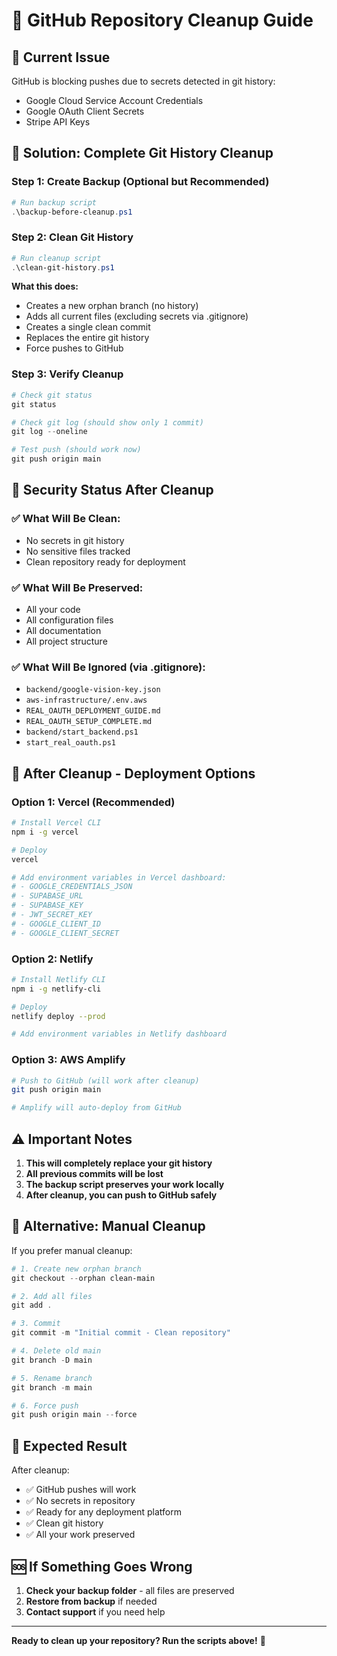 # 🧹 GitHub Repository Cleanup Guide

## 🚨 Current Issue
GitHub is blocking pushes due to secrets detected in git history:
- Google Cloud Service Account Credentials
- Google OAuth Client Secrets  
- Stripe API Keys

## 🎯 Solution: Complete Git History Cleanup

### Step 1: Create Backup (Optional but Recommended)
```powershell
# Run backup script
.\backup-before-cleanup.ps1
```

### Step 2: Clean Git History
```powershell
# Run cleanup script
.\clean-git-history.ps1
```

**What this does:**
- Creates a new orphan branch (no history)
- Adds all current files (excluding secrets via .gitignore)
- Creates a single clean commit
- Replaces the entire git history
- Force pushes to GitHub

### Step 3: Verify Cleanup
```powershell
# Check git status
git status

# Check git log (should show only 1 commit)
git log --oneline

# Test push (should work now)
git push origin main
```

## 🔐 Security Status After Cleanup

### ✅ What Will Be Clean:
- No secrets in git history
- No sensitive files tracked
- Clean repository ready for deployment

### ✅ What Will Be Preserved:
- All your code
- All configuration files
- All documentation
- All project structure

### ✅ What Will Be Ignored (via .gitignore):
- `backend/google-vision-key.json`
- `aws-infrastructure/.env.aws`
- `REAL_OAUTH_DEPLOYMENT_GUIDE.md`
- `REAL_OAUTH_SETUP_COMPLETE.md`
- `backend/start_backend.ps1`
- `start_real_oauth.ps1`

## 🚀 After Cleanup - Deployment Options

### Option 1: Vercel (Recommended)
```bash
# Install Vercel CLI
npm i -g vercel

# Deploy
vercel

# Add environment variables in Vercel dashboard:
# - GOOGLE_CREDENTIALS_JSON
# - SUPABASE_URL
# - SUPABASE_KEY
# - JWT_SECRET_KEY
# - GOOGLE_CLIENT_ID
# - GOOGLE_CLIENT_SECRET
```

### Option 2: Netlify
```bash
# Install Netlify CLI
npm i -g netlify-cli

# Deploy
netlify deploy --prod

# Add environment variables in Netlify dashboard
```

### Option 3: AWS Amplify
```bash
# Push to GitHub (will work after cleanup)
git push origin main

# Amplify will auto-deploy from GitHub
```

## ⚠️ Important Notes

1. **This will completely replace your git history**
2. **All previous commits will be lost**
3. **The backup script preserves your work locally**
4. **After cleanup, you can push to GitHub safely**

## 🔄 Alternative: Manual Cleanup

If you prefer manual cleanup:

```powershell
# 1. Create new orphan branch
git checkout --orphan clean-main

# 2. Add all files
git add .

# 3. Commit
git commit -m "Initial commit - Clean repository"

# 4. Delete old main
git branch -D main

# 5. Rename branch
git branch -m main

# 6. Force push
git push origin main --force
```

## 🎉 Expected Result

After cleanup:
- ✅ GitHub pushes will work
- ✅ No secrets in repository
- ✅ Ready for any deployment platform
- ✅ Clean git history
- ✅ All your work preserved

## 🆘 If Something Goes Wrong

1. **Check your backup folder** - all files are preserved
2. **Restore from backup** if needed
3. **Contact support** if you need help

---

**Ready to clean up your repository? Run the scripts above!** 🚀 